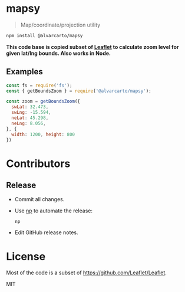 # mapsy

> Map/coordinate/projection utility

```bash
npm install @alvarcarto/mapsy
```

**This code base is copied subset of [Leaflet](https://github.com/Leaflet/Leaflet) to calculate zoom
level for given lat/lng bounds. Also works in Node.**

## Examples

```js
const fs = require('fs');
const { getBoundsZoom } = require('@alvarcarto/mapsy');

const zoom = getBoundsZoom({
  swLat: 32.473,
  swLng: -15.594,
  neLat: 45.298,
  neLng: 8.056,
}, {
  width: 1200, height: 800
})
```

# Contributors


## Release

* Commit all changes.
* Use [np](https://github.com/sindresorhus/np) to automate the release:

    `np`

* Edit GitHub release notes.

# License

Most of the code is a subset of https://github.com/Leaflet/Leaflet.

MIT
